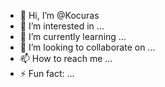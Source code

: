 - 👋 Hi, I’m @Kocuras
- 👀 I’m interested in ...
- 🌱 I’m currently learning ...
- 💞️ I’m looking to collaborate on ...
- 📫 How to reach me ...
- ⚡ Fun fact: ...

<!---
Kocuras/Kocuras is a ✨ special ✨ repository because its `README.md` (this file) appears on your GitHub profile.
You can click the Preview link to take a look at your changes.
--->
